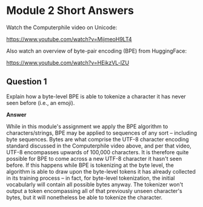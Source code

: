 # Module 2 Short Answers

Watch the Computerphile video on Unicode:

https://www.youtube.com/watch?v=MijmeoH9LT4

Also watch an overview of byte-pair encoding (BPE) from HuggingFace:

https://www.youtube.com/watch?v=HEikzVL-lZU

## Question 1

Explain how a byte-level BPE is able to tokenize a character it has never seen before (i.e., an emoji).

**Answer**

While in this module's assignment we apply the BPE algorithm to characters/strings, BPE may be applied to sequences of any sort – including byte sequences. Bytes are what comprise the UTF-8 character encoding standard discussed in the Computerphile video above, and per that video, UTF-8 encompasses upwards of 100,000 characters. It is therefore quite possible for BPE to come across a new UTF-8 character it hasn't seen before. If this happens while BPE is tokenizing at the byte level, the algorithm is able to draw upon the byte-level tokens it has already collected in its training process – in fact, for byte-level tokenization, the initial vocabularly will contain all possible bytes anyway. The tokenizer won't output a token encompassing all of that previously unseen character's bytes, but it will nonetheless be able to tokenize the character.
